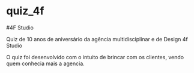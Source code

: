 # quiz_4f

#4F Studio

Quiz de 10 anos de aniversário da agência multidisciplinar e de Design 4f Studio

O quiz foi desenvolvido com o intuito de brincar com os clientes, vendo quem conhecia mais a agencia.
